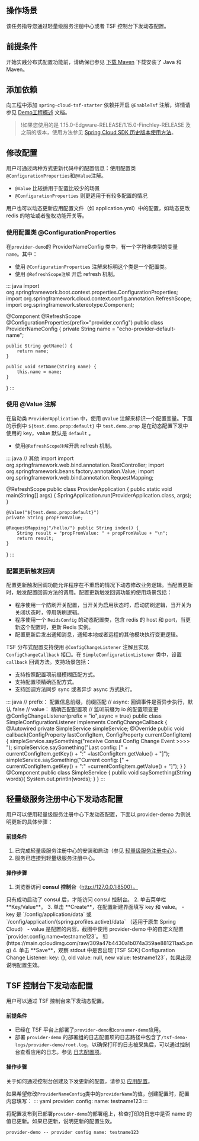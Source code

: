 ## 操作场景

该任务指导您通过轻量级服务注册中心或者 TSF 控制台下发动态配置。

## 前提条件

开始实践分布式配置功能前，请确保已参见 [下载 Maven](https://cloud.tencent.com/document/product/649/73789) 下载安装了 Java 和 Maven。


## 添加依赖

向工程中添加 `spring-cloud-tsf-starter` 依赖并开启 `@EnableTsf` 注解，详情请参见 [Demo工程概述](https://cloud.tencent.com/document/product/649/20261) 文档。

>!如果您使用的是 1.15.0-Edgware-RELEASE/1.15.0-Finchley-RELEASE 及之前的版本，使用方法参见 [Spring Cloud SDK 历史版本使用方法](https://cloud.tencent.com/document/product/649/45864)。

## 修改配置

用户可通过两种方式更新代码中的配置信息：使用配置类`@ConfigurationProperties`和`@Value`注解。

- `@Value` 比较适用于配置比较少的场景
- `@ConfigurationProperties` 则更适用于有较多配置的情况

用户也可以动态更新应用配置文件（如 application.yml）中的配置，如动态更改 redis 的地址或者鉴权功能开关等。

###  使用配置类 @ConfigurationProperties 

在`provider-demo`的 ProviderNameConfig 类中，有一个字符串类型的变量`name`。其中：

- 使用 `@ConfigurationProperties` 注解来标明这个类是一个配置类。
- 使用 `@RefreshScope注解` 开启 refresh 机制。

<dx-codeblock>
:::  java
import org.springframework.boot.context.properties.ConfigurationProperties;
import org.springframework.cloud.context.config.annotation.RefreshScope;
import org.springframework.stereotype.Component;

@Component
@RefreshScope
@ConfigurationProperties(prefix="provider.config")
public class ProviderNameConfig {
	private String name = "echo-provider-default-name";

	public String getName() {
		return name;
	}
	
	public void setName(String name) {
		this.name = name;
	}
}
:::
</dx-codeblock>




###  使用 @Value 注解

在启动类 `ProviderApplication` 中，使用 `@Value` 注解来标识一个配置变量。下面的示例中 `${test.demo.prop:default}` 中 `test.demo.prop` 是在动态配置下发中使用的 key，value 默认是 `default` 。

- 使用`@RefreshScope注解`开启 refresh 机制。
<dx-codeblock>
:::  java
// 其他 import 
import org.springframework.web.bind.annotation.RestController;
import org.springframework.beans.factory.annotation.Value;
import org.springframework.web.bind.annotation.RequestMapping;

@RefreshScope
public class ProviderApplication {
    public static void main(String[] args) {
        SpringApplication.run(ProviderApplication.class, args);
    }	
	
	@Value("${test.demo.prop:default}")
	private String propFromValue;
	
	@RequestMapping("/hello/") public String index() {
		String result = "propFromValue: " + propFromValue + "\n";
		return result;
	}				
}
:::
</dx-codeblock>


### 配置更新触发回调

配置更新触发回调功能允许程序在不重启的情况下动态修改业务逻辑。当配置更新时，触发配置回调方法的调用。配置更新触发回调功能的使用场景包括：

- 程序使用一个防刷开关配置，当开关为启用状态时，启动防刷逻辑，当开关为关闭状态时，停用防刷逻辑。
- 程序使用一个 `ReidsConfig` 的动态配置类，包含 redis 的 host 和 port，当更新这个配置时，更新 Redis 实例。
- 配置更新后发出通知消息，通知本地或者远程的其他模块执行变更逻辑。


TSF 分布式配置支持使用 `@ConfigChangeListener` 注解且实现 `ConfigChangeCallback` 接口。在 `SimpleConfigurationListener` 类中，设置 `callback` 回调方法。支持场景包括：

- 支持按照配置项前缀模糊匹配方式。
- 支持配置项精确匹配方式。
- 支持回调方法同步 sync 或者异步 async 方式执行。

<dx-codeblock>
:::  java
// prefix： 配置信息前缀，前缀匹配
// async: 回调事件是否异步执行，默认 false
// value： 精确匹配配置项
// 监听前缀为 io 的配置项变更
@ConfigChangeListener(prefix = "io",async = true)
public class SimpleConfigurationListener implements ConfigChangeCallback {
    @Autowired
    private SimpleService simpleService;
    @Override
    public void callback(ConfigProperty lastConfigItem, ConfigProperty currentConfigItem) {
        simpleService.saySomething("receive Consul Config Change Event >>>> ");
        simpleService.saySomething("Last config: [" + currentConfigItem.getKey()  + ":" +lastConfigItem.getValue() + "]");
        simpleService.saySomething("Current config: [" + currentConfigItem.getKey()  + ":" +currentConfigItem.getValue() + "]");
    }
}
@Component
public class SimpleService {
    public void saySomething(String words){
        System.out.println(words);
    }
}
:::
</dx-codeblock>




## 轻量级服务注册中心下发动态配置

用户可以使用轻量级服务注册中心下发动态配置，下面以 provider-demo 为例说明更新的具体步骤：

#### 前提条件

1. 已完成轻量级服务注册中心的安装和启动（参见 [轻量级服务注册中心](https://cloud.tencent.com/document/product/649/16618)）。
2. 服务已连接到轻量级服务注册中心。

#### 操作步骤

1. 浏览器访问 **consul 控制台**（http://127.0.0.1:8500）。
<dx-alert infotype="explain" title="">
只有成功启动了 consul 后，才能访问 consul 控制台。
</dx-alert>
2. 单击菜单栏 **Key/Value**。
3. 单击 **Create**，在配置新建界面填写 key 和 value。
   - key 是 `/config/application/data` 或 `/config/application/{spring.profiles.active}/data` （适用于原生 Spring Cloud）
   - value 是配置的内容，截图中使用 provider-demo 中的自定义配置 `provider.config.name=testname123`。
     ![](https://main.qcloudimg.com/raw/309a47b4430a1b074a359ae881211aa5.png)
4. 单击 **Save**，观察 stdout 中是否出现`[TSF SDK] Configuration Change Listener: key: {}, old value: null, new value: testname123`，如果出现说明配置生效。


## TSF 控制台下发动态配置

用户可以通过 TSF 控制台来下发动态配置。

#### 前提条件

- 已经在 TSF 平台上部署了`provider-demo`和`consumer-demo`应用。
- 部署 `provider-demo` 的部署组的日志配置项的日志路径中包含了`/tsf-demo-logs/provider-demo/root.log`，以确保打印的日志被采集后，可以通过控制台查看应用的日志。参见 [日志配置项](https://cloud.tencent.com/document/product/649/13697)。

#### 操作步骤

关于如何通过控制台创建及下发更新的配置，请参见 [应用配置](https://cloud.tencent.com/document/product/649/15539)。

如果希望修改`ProviderNameConfig`类中的`providerName`的值，创建配置时，配置内容填写：
<dx-codeblock>
:::  yaml
provider:
  config:
    name: testname123
:::
</dx-codeblock>

将配置发布到已部署`provider-demo`的部署组上，检查打印的日志中是否 name 的值已更新。如果已更新，说明更新的配置生效。
```
provider-demo -- provider config name: testname123
```

